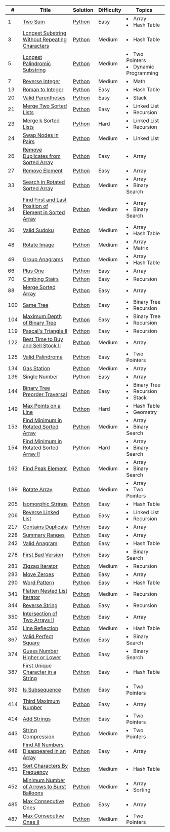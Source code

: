 
| #   | Title                                                                                                                                             | Solution                                                                | Difficulty | Topics                                               |
|-----|---------------------------------------------------------------------------------------------------------------------------------------------------|-------------------------------------------------------------------------|------------|------------------------------------------------------|
| 1   | [Two Sum](https://leetcode.com/problems/two-sum)                                                                                                  | [Python](1.Two_Sum.py)                                                  | Easy       | <li>Array</li> <li>Hash Table</li>                   |
| 3   | [Longest Substring Without Repeating Characters](https://leetcode.com/problems/longest-substring-without-repeating-characters/)                   | [Python](3.Longest_Substring_Without_Repeating_Characters.py)           | Medium     | <li>Hash Table</li>                                  |
| 5   | [Longest Palindromic Substring](https://leetcode.com/problems/longest-palindromic-substring/)                                                     | [Python](5.Longest_Palindromic_Substring.py)                            | Medium     | <li>Two Pointers</li><li>Dynamic Programming</li>    |
| 7   | [Reverse Integer](https://leetcode.com/problems/reverse-integer/)                                                                                 | [Python](7.Reverse_Integer.py)                                          | Medium     | <li>Math</li>                                        |
| 13  | [Roman to Integer](https://leetcode.com/problems/roman-to-integer/)                                                                               | [Python](13.Roman_to_Integer.py)                                        | Easy       | <li>Hash Table</li>                                  |
| 20  | [Valid Parentheses](https://leetcode.com/problems/valid-parentheses/)                                                                             | [Python](20.Valid_Parentheses.py)                                       | Easy       | <li>Stack</li>                                       |
| 21  | [Merge Two Sorted Lists](https://leetcode.com/problems/merge-two-sorted-lists/)                                                                   | [Python](21.Merge_Two_Sorted_Lists.py)                                  | Easy       | <li>Linked List</li> <li>Recursion</li>              | 
| 23  | [Merge k Sorted Lists](https://leetcode.com/problems/merge-k-sorted-lists/)                                                                       | [Python](23.Merge_k_Sorted_Lists.py)                                    | Hard       | <li>Linked List</li> <li>Recursion</li>              |
| 24  | [Swap Nodes in Pairs](https://leetcode.com/problems/swap-nodes-in-pairs/)                                                                         | [Python](24.Swap_Nodes_in_Pairs.py)                                     | Medium     | <li>Linked List</li>                                 |
| 26  | [Remove Duplicates from Sorted Array](https://leetcode.com/problems/remove-duplicates-from-sorted-array/)                                         | [Python](26.Remove_Duplicates_from_Sorted_Array.py)                     | Easy       | <li>Array</li>                                       | 
| 27  | [Remove Element](https://leetcode.com/problems/remove-element/)                                                                                   | [Python](27.Remove_Element.py)                                          | Easy       | <li>Array</li>                                       |  
| 33  | [Search in Rotated Sorted Array](https://leetcode.com/problems/search-in-rotated-sorted-array/)                                                   | [Python](33.Search_in_Rotated_Sorted_Array.py)                          | Medium     | <li>Array</li><li>Binary Search</li>                 | 
| 34  | [Find First and Last Position of Element in Sorted Array](https://leetcode.com/problems/find-first-and-last-position-of-element-in-sorted-array/) | [Python](34.Find_First_and_Last_Position_of_Element_in_Sorted_Array.py) | Medium     | <li>Array</li><li>Binary Search</li>                 | 
| 36  | [Valid Sudoku](https://leetcode.com/problems/valid-sudoku/)                                                                                       | [Python](36.Valid_Sudoku.py)                                            | Medium     | <li>Array</li><li>Hash Table</li>                    |
| 48  | [Rotate Image](https://leetcode.com/problems/rotate-image/)                                                                                       | [Python](48.Rotate_Image.py)                                            | Medium     | <li>Array</li><li>Matrix</li>                        |
| 49  | [Group Anagrams](https://leetcode.com/problems/group-anagrams/)                                                                                   | [Python](49.Group_Anagrams.py)                                          | Medium     | <li>Array</li><li>Hash Table</li>                    |
| 66  | [Plus One](https://leetcode.com/problems/plus-one)                                                                                                | [Python](66.Plus_One.py)                                                | Easy       | <li>Array</li>                                       
| 70  | [Climbing Stairs](https://leetcode.com/problems/climbing-stairs/)                                                                                 | [Python](70.Climbing_Stairs.py)                                         | Easy       | <li>Recursion</li>                                   
| 88  | [Merge Sorted Array](https://leetcode.com/problems/merge-sorted-array/)                                                                           | [Python](88.Merge_Sorted_Array.py)                                      | Easy       | <li>Array</li>                                       | 
| 100 | [Same Tree](https://leetcode.com/problems/same-tree/)                                                                                             | [Python](100.Same_Tree.py)                                              | Easy       | <li>Binary Tree</li> <li>Recursion</li>              |
| 104 | [Maximum Depth of Binary Tree](https://leetcode.com/problems/maximum-depth-of-binary-tree/)                                                       | [Python](104.Maximum_Depth_of_Binary_Tree.py)                           | Easy       | <li>Binary Tree</li> <li>Recursion</li>              |
| 119 | [Pascal's Triangle II](https://leetcode.com/problems/pascals-triangle-ii/)                                                                        | [Python](119.Pascal's_Triangle_II.py)                                   | Easy       | <li>Recursion</li>                                   | 
| 122 | [Best Time to Buy and Sell Stock II](https://leetcode.com/problems/best-time-to-buy-and-sell-stock-ii/)                                           | [Python](119.Pascal's_Triangle_II.py)                                   | Medium     | <li>Array</li>                                       |
| 125 | [Valid Palindrome](https://leetcode.com/problems/valid-palindrome)                                                                                | [Python](119.Valid_Palindrome.py)                                       | Easy       | <li>Two Pointers</li>                                |
| 134 | [Gas Station](https://leetcode.com/problems/gas-station)                                                                                          | [Python](134.Gas_Station.py)                                            | Medium     | <li>Array</li>                                       |
| 136 | [Single Number](https://leetcode.com/problems/single-number/)                                                                                     | [Python](136.Single_Number.py)                                          | Easy       | <li>Array</li>                                       |
| 144 | [Binary Tree Preorder Traversal](https://leetcode.com/problems/binary-tree-preorder-traversal/)                                                   | [Python](144.Binary_Tree_Preorder_Traversal.py)                         | Easy       | <li>Binary Tree</li><li>Recursion</li><li>Stack</li> |
| 149 | [Max Points on a Line](https://leetcode.com/problems/max-points-on-a-line)                                                                        | [Python](149.Max_Points_on_a_Line.py)                                   | Hard       | <li>Hash Table</li><li>Geometry</li>                 |
| 153 | [Find Minimum in Rotated Sorted Array](https://leetcode.com/problems/find-minimum-in-rotated-sorted-array/)                                       | [Python](153.Find_Minimum_in_Rotated_Sorted_Array.py)                   | Medium     | <li>Array</li><li>Binary Search</li>                 |
| 154 | [Find Minimum in Rotated Sorted Array II](https://leetcode.com/problems/find-minimum-in-rotated-sorted-array-ii/)                                 | [Python](154.Find_Minimum_in_Rotated_Sorted_Array_II.py)                | Hard       | <li>Array</li><li>Binary Search</li>                 | 
| 162 | [Find Peak Element](https://leetcode.com/problems/find-peak-element/)                                                                             | [Python](162.Find_Peak_Element.py)                                      | Medium     | <li>Array</li><li>Binary Search</li>                 | 
| 189 | [Rotate Array](https://leetcode.com/problems/rotate-array)                                                                                        | [Python](189.Rotate_Array.py)                                           | Medium     | <li>Array</li><li>Two Pointers</li>                  |
| 205 | [Isomorphic Strings](https://leetcode.com/problems/isomorphic-strings/)                                                                           | [Python](205.Isomorphic_Strings.py)                                     | Easy       | <li>Hash Table</li>                                  |
| 206 | [Reverse Linked List](https://leetcode.com/problems/reverse-linked-list/)                                                                         | [Python](206.Reverse_Linked_List.py)                                    | Easy       | <li>Linked List</li><li>Recursion</li>               |
| 217 | [Contains Duplicate](https://leetcode.com/problems/contains-duplicate/)                                                                           | [Python](217.Contains_Duplicate.py)                                     | Easy       | <li>Array</li>                                       |
| 228 | [Summary Ranges](https://leetcode.com/problems/summary-ranges/)                                                                                   | [Python](228.Summary_Ranges.py)                                         | Easy       | <li>Array</li>                                       |
| 242 | [Valid Anagram](https://leetcode.com/problems/valid-anagram/)                                                                                     | [Python](242.Valid_Anagram.py)                                          | Easy       | <li>Hash Table</li>                                  |
| 278 | [First Bad Version](https://leetcode.com/problems/first-bad-version/)                                                                             | [Python](278.First_Bad_Version.py)                                      | Easy       | <li>Binary Search</li>                               | 
| 281 | [Zigzag Iterator](https://leetcode.com/problems/zigzag-iterator/)                                                                                 | [Python](281.Zigzag_Iterator.py)                                        | Medium     | <li>Recursion</li>                                   |
| 283 | [Move Zeroes](https://leetcode.com/problems/move-zeroes/)                                                                                         | [Python](283.Move_Zeroes.py)                                            | Easy       | <li>Array</li>                                       |
| 290 | [Word Pattern](https://leetcode.com/problems/word-pattern/)                                                                                       | [Python](290.Word_Pattern.py)                                           | Easy       | <li>Hash Table</li>                                  |
| 341 | [Flatten Nested List Iterator](https://leetcode.com/problems/flatten-nested-list-iterator/)                                                       | [Python](341.Flatten_Nested_List_Iterator.py)                           | Medium     | <li>Recursion</li>                                   |
| 344 | [Reverse String](https://leetcode.com/problems/reverse-string/)                                                                                   | [Python](344.Reverse_String.py)                                         | Easy       | <li>Recursion</li>                                   |
| 350 | [Intersection of Two Arrays II](https://leetcode.com/problems/intersection-of-two-arrays-ii)                                                      | [Python](350.Intersection_of_two_arrays_II.py)                          | Easy       | <li>Array</li>                                       |
| 356 | [Line Reflection](https://leetcode.com/problems/line-reflection/)                                                                                 | [Python](356.Line_Reflection.py)                                        | Medium     | <li>Hash Table</li>                                  |
| 367 | [Valid Perfect Square](https://leetcode.com/problems/valid-perfect-square/)                                                                       | [Python](367.Valid_Perfect_Square.py)                                   | Easy       | <li>Binary Search</li>                               | 
| 374 | [Guess Number Higher or Lower](https://leetcode.com/problems/guess-number-higher-or-lower/)                                                       | [Python](374.Guess_Number_Higher_or_Lower.py)                           | Easy       | <li>Binary Search</li>                               | 
| 387 | [First Unique Character in a String](https://leetcode.com/problems/first-unique-character-in-a-string/)                                           | [Python](387.First_Unique_Character_in_a_String)                        | Easy       | <li>Hash Table</li>                                  |
| 392 | [Is Subsequence](https://leetcode.com/problems/is-subsequence)                                                                                    | [Python](392.Is_Subsequence.py)                                         | Easy       | <li>Two Pointers</li>                                |
| 414 | [Third Maximum Number](https://leetcode.com/problems/third-maximum-number/)                                                                       | [Python](414.Third_Maximum_Number.py)                                   | Easy       | <li>Array</li>                                       | 
| 414 | [Add Strings](https://leetcode.com/problems/add-strings/)                                                                                         | [Python](415.Add_Strings.py)                                            | Easy       | <li>Two Pointers</li>                                |
| 443 | [String Compression](https://leetcode.com/problems/string-compression/)                                                                           | [Python](443.String_Compression.py)                                     | Medium     | <li>Two Pointers</li>                                |
| 448 | [Find All Numbers Disappeared in an Array](https://leetcode.com/problems/find-all-numbers-disappeared-in-an-array/)                               | [Python](448.Find_All_Numbers_Disappeared_in_an_Array.py)               | Easy       | <li>Array</li>                                       |
| 451 | [Sort Characters By Frequency](https://leetcode.com/problems/sort-characters-by-frequency)                                                        | [Python](451.Sort_Characters_By_Frequency.py)                           | Medium     | <li>Hash Table</li>                                  |
| 452 | [Minimum Number of Arrows to Burst Balloons](https://leetcode.com/problems/minimum-number-of-arrows-to-burst-balloons)                            | [Python](452.Minimum_Number_of_Arrows_to_Burst_Balloons.py)             | Medium     | <li>Array</li>    <li>Sorting</li>                   |
| 485 | [Max Consecutive Ones](https://leetcode.com/problems/max-consecutive-ones/)                                                                       | [Python](485.Max_Consecutive_Ones.py)                                   | Easy       | <li>Array</li>                                       |
| 487 | [Max Consecutive Ones II](https://leetcode.com/problems/max-consecutive-ones-ii/)                                                                 | [Python](487.Max_Consecutive_Ones_II.py)                                | Medium     | <li>Two Pointers</li>                                |